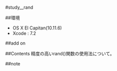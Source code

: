 #study__rand

##環境
*	OS X El Capitan(10.11.6)
*	Xcode : 7.2

##add on



##Contents
精度の高いrand()関数の使用法について。  


##note







